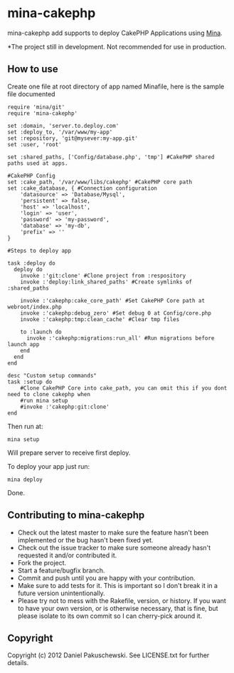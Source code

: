 # mina-cakephp

mina-cakephp add supports to deploy CakePHP Applications using [Mina](http://nadarei.co/mina).

*The project still in development. Not recommended for use in production.

## How to use

Create one file at root directory of app named Minafile, here is the sample file documented

	require 'mina/git'
	require 'mina-cakephp'

	set :domain, 'server.to.deploy.com' 
	set :deploy_to, '/var/www/my-app'
	set :repository, 'git@mysever:my-app.git'
	set :user, 'root'

	set :shared_paths, ['Config/database.php', 'tmp'] #CakePHP shared paths used at apps.

	#CakePHP Config
	set :cake_path, '/var/www/libs/cakephp' #CakePHP core path
	set :cake_database, { #Connection configuration
		'datasource' => 'Database/Mysql',
		'persistent' => false,
		'host' => 'localhost',
		'login' => 'user',
		'password' => 'my-password',
		'database' => 'my-db',
		'prefix' => ''
	}

	#Steps to deploy app

	task :deploy do
	  deploy do
	    invoke :'git:clone' #Clone project from :respository
	    invoke :'deploy:link_shared_paths' #Create symlinks of :shared_paths
	    
	    invoke :'cakephp:cake_core_path' #Set CakePHP Core path at webroot/index.php
	    invoke :'cakephp:debug_zero' #Set debug 0 at Config/core.php
	    invoke :'cakephp:tmp:clean_cache' #Clear tmp files

	    to :launch do
	      invoke :'cakephp:migrations:run_all' #Run migrations before launch app
	    end
	  end
	end

	desc "Custom setup commands"
	task :setup do
	    #Clone CakePHP Core into cake_path, you can omit this if you dont need to clone cakephp when 
	    #run mina setup
	    #invoke :'cakephp:git:clone'
	end

Then run at:
	
	mina setup

Will prepare server to receive first deploy.

To deploy your app just run:

	mina deploy

Done.

## Contributing to mina-cakephp
 
* Check out the latest master to make sure the feature hasn't been implemented or the bug hasn't been fixed yet.
* Check out the issue tracker to make sure someone already hasn't requested it and/or contributed it.
* Fork the project.
* Start a feature/bugfix branch.
* Commit and push until you are happy with your contribution.
* Make sure to add tests for it. This is important so I don't break it in a future version unintentionally.
* Please try not to mess with the Rakefile, version, or history. If you want to have your own version, or is otherwise necessary, that is fine, but please isolate to its own commit so I can cherry-pick around it.

## Copyright

Copyright (c) 2012 Daniel Pakuschewski. See LICENSE.txt for
further details.